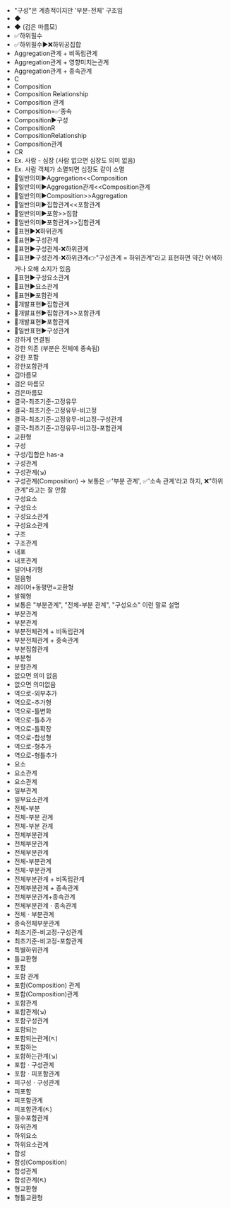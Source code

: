 ﻿- "구성"은 계층적이지만 '부분-전체' 구조임
- ◆
- ◆ (검은 마름모)
- ✅하위필수
- ✅하위필수▶️❌하위공집합
- Aggregation관계 + 비독립관계
- Aggregation관계 + 영향미치는관계
- Aggregation관계 + 종속관계
- C
- Composition
- Composition Relationship
- Composition 관계
- Composition=✅종속
- Composition▶️구성
- CompositionR
- CompositionRelationship
- Composition관계
- CR
- Ex. 사람 - 심장 (사람 없으면 심장도 의미 없음)
- Ex. 사람 객체가 소멸되면 심장도 같이 소멸
- 📌일반의미▶️Aggregation<<Composition
- 📌일반의미▶️Aggregation관계<<Composition관계
- 📌일반의미▶️Composition>>Aggregation
- 📌일반의미▶️집합관계<<포함관계
- 📌일반의미▶️포함>>집합
- 📌일반의미▶️포함관계>>집합관계
- 📌표현▶️❌하위관계
- 📌표현▶️구성관계
- 📌표현▶️구성관계-❌하위관계
- 📌표현▶️구성관계-❌하위관계👉"구성관계 = 하위관계"라고 표현하면 약간 어색하거나 오해 소지가 있음
- 📌표현▶️구성요소관계
- 📌표현▶️요소관계
- 📌표현▶️포함관계
- 🔎개발표현▶️집합관계
- 🔎개발표현▶️집합관계>>포함관계
- 🔎개발표현▶️포함관계
- 🔎일반표현▶️구성관계
- 강하게 연결됨
- 강한 의존 (부분은 전체에 종속됨)
- 강한 포함
- 강한포함관계
- 검마름모
- 검은 마름모
- 검은마름모
- 결국-최초기준-고정유무
- 결국-최초기준-고정유무-비고정
- 결국-최초기준-고정유무-비고정-구성관계
- 결국-최초기준-고정유무-비고정-포함관계
- 교환형
- 구성
- 구성/집합은 has-a
- 구성관계
- 구성관계(↘)
- 구성관계(Composition) → 보통은 ✅'부분 관계', ✅'소속 관계'라고 하지, ❌"하위 관계"라고는 잘 안함
- 구성요소
- 구성요소
- 구성요소관계
- 구성요소관계
- 구조
- 구조관계
- 내포
- 내포관계
- 덜어내기형
- 덜음형
- 레이어+동평면=교환형
- 발췌형
- 보통은 "부분관계", "전체-부분 관계", "구성요소" 이런 말로 설명
- 부분관계
- 부분관계
- 부분전체관계 + 비독립관계
- 부분전체관계 + 종속관계
- 부분집합관계
- 부분형
- 분할관계
- 없으면 의미 없음
- 없으면 의미없음
- 역으로-외부추가
- 역으로-추가형
- 역으로-틀변화
- 역으로-틀추가
- 역으로-틀확장
- 역으로-합성형
- 역으로-형추가
- 역으로-형틀추가
- 요소
- 요소관계
- 요소관계
- 일부관계
- 일부요소관계
- 전체-부분
- 전체-부분 관계
- 전체-부분 관계
- 전체부분관계
- 전체부분관계
- 전체부분관계
- 전체-부분관계
- 전체-부분관계
- 전체부분관계 + 비독립관계
- 전체부분관계 + 종속관계
- 전체부분관계+종속관계
- 전체부분관계ㆍ종속관계
- 전체ㆍ부분관계
- 종속전체부분관계
- 최초기준-비고정-구성관계
- 최초기준-비고정-포함관계
- 특별하위관계
- 틀교환형
- 포함
- 포함 관계
- 포함(Composition) 관계
- 포함(Composition)관계
- 포함관계
- 포함관계(↘)
- 포함구성관계
- 포함되는
- 포함되는관계(↖)
- 포함하는
- 포함하는관계(↘)
- 포함ㆍ구성관계
- 포함ㆍ피포함관계
- 피구성ㆍ구성관계
- 피포함
- 피포함관계
- 피포함관계(↖)
- 필수포함관계
- 하위관계
- 하위요소
- 하위요소관계
- 합성
- 합성(Composition)
- 합성관계
- 합성관계(↖)
- 형교환형
- 형틀교환형
